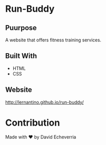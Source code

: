 # Run-Buddy

## Puurpose
A website that offers fitness training services.

## Built With
* HTML
* CSS

## Website
http://lernantino.github.io/run-buddy/

# Contribution
Made with ❤️ by David Echeverria
